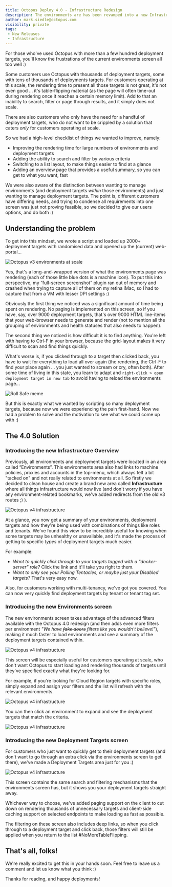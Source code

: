 ```yaml
---
title: Octopus Deploy 4.0 - Infrastructure Redesign
description: The environments are has been revamped into a new Infrastructure area for our upcoming Octopus 4.0 release.
author: mark.siedle@octopus.com
visibility: private
tags:
 - New Releases
 - Infrastructure
---
```


For those who've used Octopus with more than a few hundred deployment targets, you'll know the frustrations of the current environments screen all too well :)

Some customers use Octopus with thousands of deployment targets, some with tens of thousands of deployments targets. For customers operating at this scale, the rendering time to present all those targets is not great, it's not even good ... it's table-flipping material (as the page will often time-out during rendering once it reaches a certain memory limit). Add to that an inability to search, filter or page through results, and it simply does not scale.

There are also customers who only have the need for a handful of deployment targets, who do not want to be crippled by a solution that caters _only_ for customers operating at scale.

So we had a high-level checklist of things we wanted to improve, namely:

- Improving the rendering time for large numbers of environments and deployment targets
- Adding the ability to search and filter by various criteria
- Switching to a list layout, to make things easier to find at a glance
- Adding an overview page that provides a useful summary, so you can get to what you want, fast

We were also aware of the distinction between wanting to manage environments (and deployment targets _within_ those environments) and just wanting to manage deployment targets. The point is, different customers have differing needs, and trying to condense all requirements into one screen was just not proving feasible, so we decided to give our users options, and do both :)

## Understanding the problem

To get into this mindset, we wrote a script and loaded up 2000+ deployment targets with randomised data and opened up the (current) web-portal...

![Octopus v3 environments at scale](v3-environments-screen-at-scale.jpg "width=400")

Yes, that's a long-and-wrapped version of what the environments page was rendering (each of those little blue dots is a machine icon). To put this into perspective, my “full-screen screenshot” plugin ran out of memory and crashed when trying to capture all of them on my retina iMac, so I had to capture that from a VM with lesser DPI settings :)

Obviously the first thing we noticed was a significant amount of time being spent on rendering. No paging is implemented on this screen, so if you have, say, over 9000 deployment targets, that's over 9000 HTML line-items that your web-browser needs to generate and render (not to mention all the grouping of environments and health statuses that also needs to happen).

The second thing we noticed is how difficult it is to find anything. You're left with having to Ctrl-F in your browser, because the grid-layout makes it very difficult to scan and find things quickly.

What's worse is, if you clicked through to a target then clicked back, you have to wait for everything to load all over again (the rendering, the Ctrl-F to find your place again ... you just wanted to scream or cry, often both). After some time of living in this state, you learn to adapt and `right-click > open deployment target in new tab` to avoid having to reload the environments page...

![Roll Safe meme](browser-cant-rerender-if-i-never.jpg "width=400")

But this is exactly what we wanted by scripting so many deployment targets, because now we were experiencing the pain first-hand. Now we had a problem to solve and the motivation to see what we could come up with :)

## The 4.0 Solution

### Introducing the new Infrastructure Overview

Previously, all environments and deployment targets were located in an area called “Environments”. This environments area also had links to machine policies, proxies and accounts in the top-menu, which always felt a bit "tacked on" and not really related to environments at all. So firstly we decided to clean house and create a brand new area called **Infrastructure** where all things infrastructure would now live (and don't worry if you have any environment-related bookmarks, we've added redirects from the old v3 routes ;) ).

![Octopus v4 infrastructure](v4-infra-overview.png)

At a glance, you now get a summary of your environments, deployment targets and how they're being used with combinations of things like roles and tenants. We've found this view to be incredibly useful for knowing when some targets may be unhealthy or unavailable, and it's made the process of getting to specific _types_ of deployment targets much easier.

For example:

- _Want to quickly click through to your targets tagged with a "docker-server" role?_ Click the link and it'll take you right to them.
- _Want to only see your Polling Tentacles, or maybe just your Disabled targets?_ That's very easy now.

Also, for customers working with multi-tenancy, we've got you covered. You can now very quickly find deployment targets by tenant or tenant tag set.

### Introducing the new Environments screen

The new environments screen takes advantage of the advanced filters available with the Octopus 4.0 redesign (and then adds even more filters per environment _"We have ~~fake doors~~ filters like you wouldn't believe!"_), making it much faster to load environments and see a summary of the deployment targets contained within. 

![Octopus v4 infrastructure](v4-infra-environments.png)

This screen will be especially useful for customers operating at scale, who don't want Octopus to start loading and rendering thousands of targets until they've specified exactly what they're looking for.

For example, if you're looking for Cloud Region targets with specific roles, simply expand and assign your filters and the list will refresh with the relevant environments.

![Octopus v4 infrastructure](v4-infra-environments-filter.png)

You can then click an environment to expand and see the deployment targets that match the criteria.

![Octopus v4 infrastructure](v4-infra-environments-filter-expanded.png)

### Introducing the new Deployment Targets screen

For customers who just want to quickly get to their deployment targets (and don't want to go through an extra click via the environments screen to get there), we've made a Deployment Targets area just for you :)

![Octopus v4 infrastructure](v4-infra-deployment-targets.png)

This screen contains the same search and filtering mechanisms that the environments screen has, but it shows you your deployment targets straight away.

Whichever way to choose, we've added paging support on the client to cut down on rendering thousands of unnecessary targets and client-side caching support on selected endpoints to make loading as fast as possible. 

The filtering on these screen also includes deep links, so when you click through to a deployment target and click back, those filters will still be applied when you return to the list #NoMoreTableFlipping.

## That's all, folks!

We're really excited to get this in your hands soon. Feel free to leave us a comment and let us know what you think :)

Thanks for reading, and happy deployments!
